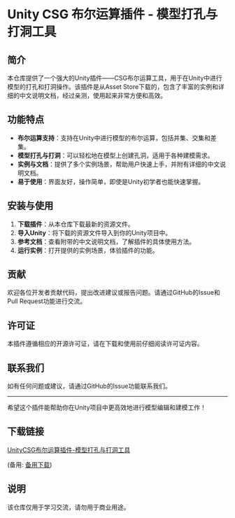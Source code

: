 # Unity CSG 布尔运算插件 - 模型打孔与打洞工具

## 简介
本仓库提供了一个强大的Unity插件——CSG布尔运算工具，用于在Unity中进行模型的打孔和打洞操作。该插件是从Asset Store下载的，包含了丰富的实例和详细的中文说明文档，经过亲测，使用起来非常方便和高效。

## 功能特点
- **布尔运算支持**：支持在Unity中进行模型的布尔运算，包括并集、交集和差集。
- **模型打孔与打洞**：可以轻松地在模型上创建孔洞，适用于各种建模需求。
- **实例与文档**：提供了多个实例场景，帮助用户快速上手，并附有详细的中文说明文档。
- **易于使用**：界面友好，操作简单，即使是Unity初学者也能快速掌握。

## 安装与使用
1. **下载插件**：从本仓库下载最新的资源文件。
2. **导入Unity**：将下载的资源文件导入到你的Unity项目中。
3. **参考文档**：查看附带的中文说明文档，了解插件的具体使用方法。
4. **运行实例**：打开提供的实例场景，体验插件的功能。

## 贡献
欢迎各位开发者贡献代码，提出改进建议或报告问题。请通过GitHub的Issue和Pull Request功能进行交流。

## 许可证
本插件遵循相应的开源许可证，请在下载和使用前仔细阅读许可证内容。

## 联系我们
如有任何问题或建议，请通过GitHub的Issue功能联系我们。

---

希望这个插件能帮助你在Unity项目中更高效地进行模型编辑和建模工作！

## 下载链接
[UnityCSG布尔运算插件-模型打孔与打洞工具](https://pan.quark.cn/s/a949fc847d2b) 

(备用: [备用下载](https://pan.baidu.com/s/13pmn-bUykRcTr6EcmYBTNQ?pwd=1234))

## 说明

该仓库仅用于学习交流，请勿用于商业用途。
